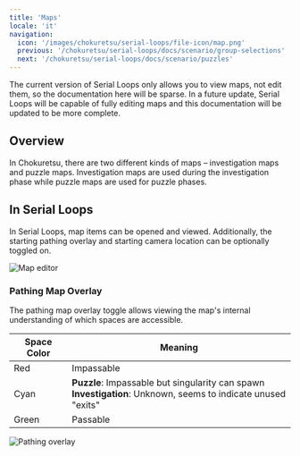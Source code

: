 ```yaml
---
title: 'Maps'
locale: 'it'
navigation:
  icon: '/images/chokuretsu/serial-loops/file-icon/map.png'
  previous: '/chokuretsu/serial-loops/docs/scenario/group-selections'
  next: '/chokuretsu/serial-loops/docs/scenario/puzzles'
---
```


The current version of Serial Loops only allows you to view maps, not edit them,
so the documentation here will be sparse. In a future update, Serial Loops will
be capable of fully editing maps and this documentation will be updated to be
more complete.

## Overview

In Chokuretsu, there are two different kinds of maps &ndash; investigation maps and puzzle maps. Investigation maps are used during
the investigation phase while puzzle maps are used for puzzle phases.

## In Serial Loops
In Serial Loops, map items can be opened and viewed. Additionally, the starting pathing overlay and starting camera location can be optionally
toggled on.

![Map editor](/images/chokuretsu/serial-loops/map-editing.png)

### Pathing Map Overlay
The pathing map overlay toggle allows viewing the map's internal understanding of which spaces are accessible.

| Space Color | Meaning |
|-------------|---------|
| Red | Impassable |
| Cyan | **Puzzle**: Impassable but singularity can spawn<br/>**Investigation**: Unknown, seems to indicate unused "exits" |
| Green | Passable |

![Pathing overlay](/images/chokuretsu/serial-loops/map-pathing-overlay.png)
